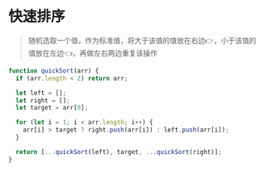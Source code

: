 # 快速排序

> 随机选取一个值，作为标准值，将大于该值的值放在右边👉，小于该值的值放在左边👈，再做左右两边重复该操作

```js
function quickSort(arr) {
  if (arr.length < 2) return arr;

  let left = [];
  let right = [];
  let target = arr[0];

  for (let i = 1; i < arr.length; i++) {
    arr[i] > target ? right.push(arr[i]) : left.push(arr[i]);
  }

  return [...quickSort(left), target, ...quickSort(right)];
}
```
